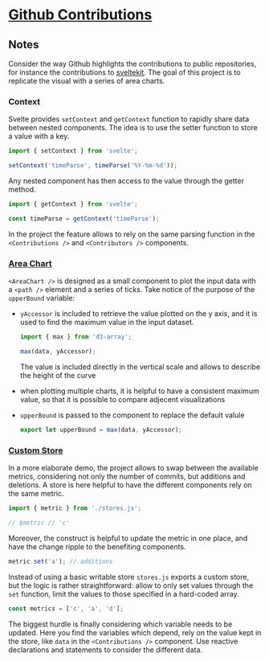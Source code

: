 # [Github Contributions](https://svelte.dev/repl/756596b4f3af4f02bf23e572159f159c?version=3.38.2)

## Notes

Consider the way Github highlights the contributions to public repositories, for instance the contributions to [sveltekit](https://github.com/sveltejs/kit/graphs/contributors?from=2020-10-11&to=2021-05-11&type=c). The goal of this project is to replicate the visual with a series of area charts.

### Context

Svelte provides `setContext` and `getContext` function to rapidly share data between nested components. The idea is to use the setter function to store a value with a key.

```js
import { setContext } from 'svelte';

setContext('timeParse', timeParse('%Y-%m-%d'));
```

Any nested component has then access to the value through the getter method.

```js
import { getContext } from 'svelte';

const timeParse = getContext('timeParse');
```

In the project the feature allows to rely on the same parsing function in the `<Contributions />` and `<Contributors />` components.

### [Area Chart](https://svelte.dev/repl/bc91f9fa82c84ac1bc2d4f8d230bbc2c?version=3.38.2)

`<AreaChart />` is designed as a small component to plot the input data with a `<path />` element and a series of ticks. Take notice of the purpose of the `upperBound` variable:

- `yAccessor` is included to retrieve the value plotted on the y axis, and it is used to find the maximum value in the input dataset.

  ```js
  import { max } from 'd3-array';

  max(data, yAccessor);
  ```

  The value is included directly in the vertical scale and allows to describe the height of the curve

- when plotting multiple charts, it is helpful to have a consistent maximum value, so that it is possible to compare adjecent visualizations

- `upperBound` is passed to the component to replace the default valule

  ```js
  export let upperBound = max(data, yAccessor);
  ```

### [Custom Store](https://svelte.dev/repl/8cc4c31e5594449d9a00fce3959c500f?version=3.38.2)

In a more elaborate demo, the project allows to swap between the available metrics, considering not only the number of commits, but additions and deletions. A store is here helpful to have the different components rely on the same metric.

```js
import { metric } from './stores.js';

// $metric // 'c'
```

Moreover, the construct is helpful to update the metric in one place, and have the change ripple to the benefiting components.

```js
metric.set('a'); // additions
```

Instead of using a basic writable store `stores.js` exports a custom store, but the logic is rather straightforward: allow to only set values through the `set` function, limit the values to those specified in a hard-coded array.

```js
const metrics = ['c', 'a', 'd'];
```

The biggest hurdle is finally considering which variable needs to be updated. Here you find the variables which depend, rely on the value kept in the store, like `data` in the `<Contributions />` component. Use reactive declarations and statements to consider the different data.
